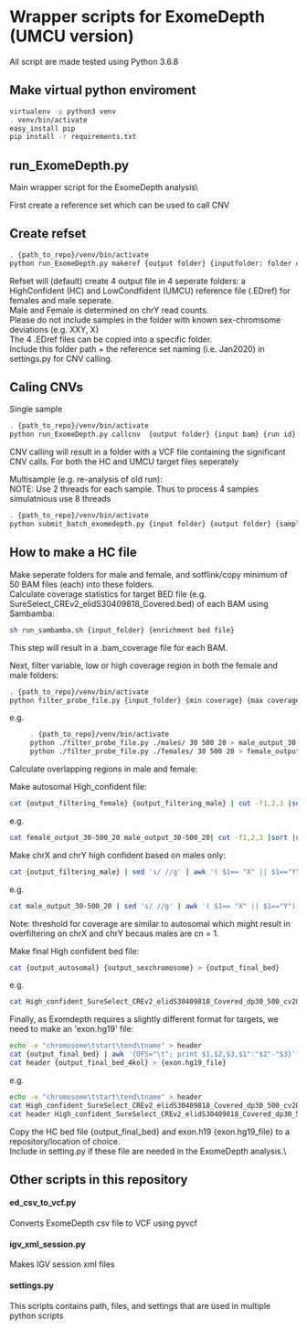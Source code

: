 # Wrapper scripts for ExomeDepth (UMCU version)

All script are made tested using Python 3.6.8
## Make virtual python enviroment
``` bash
virtualenv -p python3 venv
. venv/bin/activate
easy_install pip
pip install -r requirements.txt
```

## run_ExomeDepth.py
Main wrapper script for the ExomeDepth analysis\

First create a reference set which can be used to call CNV

## Create refset
``` bash
. {path_to_repo}/venv/bin/activate
python run_ExomeDepth.py makeref {output folder} {inputfolder: folder containing realigned.BAM files} {prefix: i.e. Jan2020}
```
Refset will (default) create 4 output file in 4 seperate folders: a HighConfident (HC) and LowCondfident (UMCU) reference file (.EDref) for females and male seperate. \
Male and Female is determined on chrY read counts.\
Please do not include samples in the folder with known sex-chromsome deviations (e.g. XXY, X)\
The 4 .EDref files can be copied into a specific folder.\
Include this folder path + the reference set naming (i.e. Jan2020) in settings.py for CNV calling.

## Caling CNVs
Single sample
``` bash
. {path_to_repo}/venv/bin/activate
python run_ExomeDepth.py callcnv  {output folder} {input bam} {run id} {sample id} {refset prefix: i.e. Jan2020)
```
CNV calling will result in a folder with a VCF file containing the significant CNV calls. For both the HC and UMCU target files seperately

Multisample (e.g. re-analysis of old run):\
NOTE: Use 2 threads for each sample. Thus to process 4 samples simulatnious use 8 threads

``` bash
. {path_to_repo}/venv/bin/activate
python submit_batch_exomedepth.py {input folder} {output folder} {samples(/threads)}
```

## How to make a HC file
Make seperate folders for male and female, and sotflink/copy minimum of 50 BAM files (each) into these folders.\
  Calculate coverage statistics for target BED file (e.g. SureSelect_CREv2_elidS30409818_Covered.bed) of each BAM using Sambamba:
  ``` bash
  sh run_sambamba.sh {input_folder} {enrichment bed file}
  ```
  This step will result in a .bam_coverage file for each BAM.

  Next, filter variable, low or high coverage region in both the female and male folders:
  ``` bash
  . {path_to_repo}/venv/bin/activate
  python filter_probe_file.py {input_folder} {min coverage} {max coverage} {max coefficient of variation} > {output_filtering}
  ```
  e.g.
  ``` bash
       . {path_to_repo}/venv/bin/activate
       python ./filter_probe_file.py ./males/ 30 500 20 > male_output_30-500_20
       python ./filter_probe_file.py ./females/ 30 500 20 > female_output_30-500_20
  ```

  Calculate overlapping regions in male and female:

  Make autosomal High_confident file:
  ``` bash
  cat {output_filtering_female} {output_filtering_male} | cut -f1,2,3 |sort |uniq -c | awk '($1==2)'| sed 's/ /\t/g' | sed 's/\t\t/\t/g' |cut -f5,6,7 | awk '($1 != "X" && $1 != "Y")' |sort -nk1 -nk2 > {output_autosomal}
  ```
  e.g.
  ``` bash
  cat female_output_30-500_20 male_output_30-500_20| cut -f1,2,3 |sort |uniq -c | awk '($1==2)'| sed 's/ /\t/g' | sed 's/\t\t/\t/g' |cut -f5,6,7 | awk '($1 != "X" && $1 != "Y")' |sort -nk1 -nk2 > High_confident_SureSelect_CREv2_elidS30409818_Covered_dp30_500_cv20_noSex.bed
  ```

  Make chrX and chrY high confident based on males only:
  ``` bash
  cat {output_filtering_male} | sed 's/ //g' | awk '( $1== "X" || $1=="Y")' |cut -f1,2,3 > {output_sexchromosome}
  ```
  e.g.
  ``` bash
  cat male_output_30-500_20 | sed 's/ //g' | awk '( $1== "X" || $1=="Y")' |cut -f1,2,3 > High_confident_SureSelect_CREv2_elidS30409818_Covered_dp30_500_cv20_male.bed
  ```
  Note: threshold for coverage are similar to autosomal which might result in overfiltering on chrX and chrY becaus males are cn = 1.
 
  Make final High confident bed file:
  ``` bash
  cat {output_autosomal} {output_sexchromosome} > {output_final_bed}
  ```
  e.g.
  ``` bash
  cat High_confident_SureSelect_CREv2_elidS30409818_Covered_dp30_500_cv20_noSex.bed High_confident_SureSelect_CREv2_elidS30409818_Covered_dp30_500_cv20_male.bed > High_confident_SureSelect_CREv2_elidS30409818_Covered_dp30_500_cv20.bed
  ``` 

  Finally, as Exomdepth requires a slightly different format for targets, we need to make an 'exon.hg19' file:
  ``` bash
  echo -e "chromosome\tstart\tend\tname" > header
  cat {output_final_bed} | awk '{OFS="\t"; print $1,$2,$3,$1":"$2"-"$3}' > {output_final_bed_4kol}
  cat header {output_final_bed_4kol} > {exon.hg19_file}
  ```
  e.g.
  ``` bash
  echo -e "chromosome\tstart\tend\tname" > header
  cat High_confident_SureSelect_CREv2_elidS30409818_Covered_dp30_500_cv20.bed | awk '{OFS="\t"; print $1,$2,$3,$1":"$2"-"$3}' > High_confident_SureSelect_CREv2_elidS30409818_Covered_dp30_500_cv20_4kol.bed
  cat header High_confident_SureSelect_CREv2_elidS30409818_Covered_dp30_500_cv20_4kol.bed > exons.hg19.full_HC_CREv2_elidS30409818.tsv
  ```

  Copy the HC bed file {output_final_bed} and exon.h19 {exon.hg19_file} to a repository/location of choice.\
  Include in setting.py if these file are needed in the ExomeDepth analysis.\

## Other scripts in this repository 
#### ed_csv_to_vcf.py
Converts ExomeDepth csv file to VCF using pyvcf

#### igv_xml_session.py
Makes IGV session xml files

#### settings.py
This scripts contains path, files, and settings that are used in multiple python scripts

